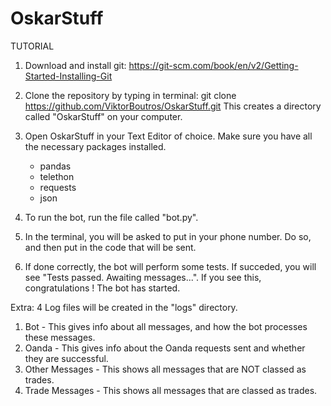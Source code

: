 # OskarStuff

TUTORIAL

1. Download and install git: https://git-scm.com/book/en/v2/Getting-Started-Installing-Git

2. Clone the repository by typing in terminal:
   git clone https://github.com/ViktorBoutros/OskarStuff.git
   This creates a directory called "OskarStuff" on your computer.

3. Open OskarStuff in your Text Editor of choice.
   Make sure you have all the necessary packages installed.
   * pandas
   * telethon
   * requests
   * json
  
4. To run the bot, run the file called "bot.py".
5. In the terminal, you will be asked to put in your phone number. Do so, and then put in the code that will be sent.
6. If done correctly, the bot will perform some tests. If succeded, you will see
   "Tests passed. Awaiting messages...".
   If you see this, congratulations ! The bot has started.

Extra: 4 Log files will be created in the "logs" directory.
1. Bot - This gives info about all messages, and how the bot processes these messages.
2. Oanda - This gives info about the Oanda requests sent and whether they are successful.
3. Other Messages - This shows all messages that are NOT classed as trades.
4. Trade Messages - This shows all messages that are classed as trades.

